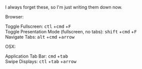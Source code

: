 
I always forget these, so I'm just writing them down now. 


Browser: 

Toggle Fullscreen: <kbd>ctl</kbd> +<kbd>cmd</kbd> +<kbd>F</kbd>   
Toggle Presentation Mode (fullscreen, no tabs): <kbd>shift</kbd> +<kbd>cmd</kbd> +<kbd>F</kbd>   
Navigate Tabs: <kbd>alt</kbd> +<kbd>cmd</kbd> +<kbd>arrow</kbd>

OSX: 

Application Tab Bar: <kbd>cmd</kbd> +<kbd>tab</kbd>  
Swipe Displays:   <kbd>ctl</kbd> +<kbd>tab</kbd> +<kbd>arrow</kbd>  




